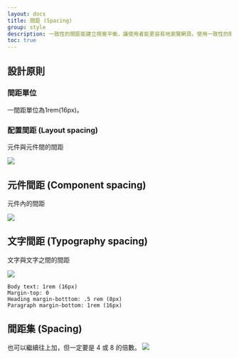 ```yaml
---
layout: docs
title: 間距 (Spacing)
group: style
description: 一致性的間距能建立視覺平衡，讓使用者能更容易地瀏覽網頁。使用一致性的間距能提高UI品質。
toc: true
---
```


## 設計原則

### 間距單位

一間距單位為1rem(16px)。

### 配置間距 (Layout spacing)

元件與元件間的間距

<img class="img-fluid" src="https://i.imgur.com/mZlBVEk.png" >

## 元件間距 (Component spacing)

元件內的間距

<img class="img-fluid" src="https://i.imgur.com/sfF0oxj.png" >

## 文字間距 (Typography spacing)

文字與文字之間的間距

<img class="img-fluid" src="https://i.imgur.com/MrUjrdq.png" >

```
Body text: 1rem (16px)
Margin-top: 0
Heading margin-botttom: .5 rem (8px)
Paragraph margin-bottom: 1rem (16px)
```

## 間距集 (Spacing)

也可以繼續往上加，但一定要是 4 或 8 的倍數。
<img class="img-fluid" src="https://i.imgur.com/EAk6Q4W.png" >
